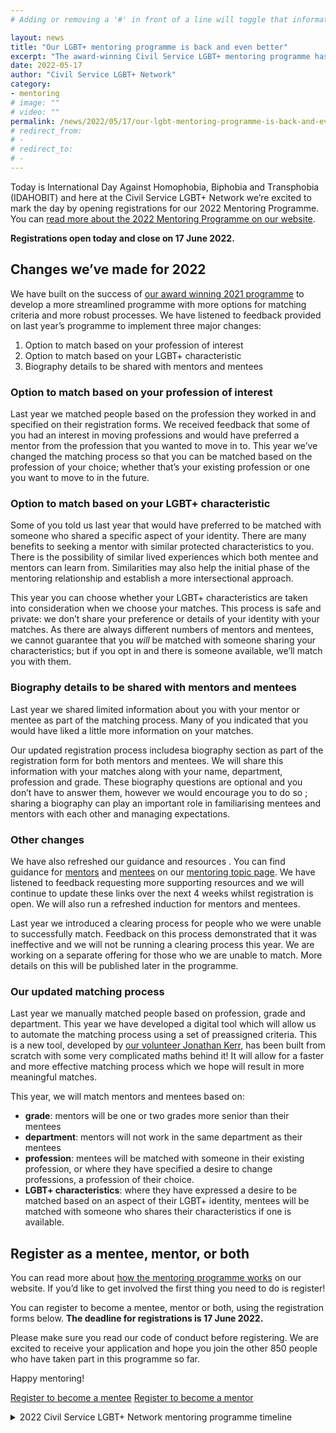 ```yaml
---
# Adding or removing a '#' in front of a line will toggle that information off and on from being processed. 

layout: news
title: "Our LGBT+ mentoring programme is back and even better"
excerpt: "The award-winning Civil Service LGBT+ mentoring programme has returned for its second year. Find out what’s new and how to register."
date: 2022-05-17
author: "Civil Service LGBT+ Network"
category: 
- mentoring
# image: ""
# video: ""
permalink: /news/2022/05/17/our-lgbt-mentoring-programme-is-back-and-even-better
# redirect_from: 
# - 
# redirect_to: 
# - 
---
```


Today is International Day Against Homophobia, Biphobia and Transphobia (IDAHOBIT) and here at the Civil Service LGBT+ Network we’re excited to mark the day by opening registrations for our 2022 Mentoring Programme. You can [read more about the 2022 Mentoring Programme on our website](/publication/about-the-mentoring-programme).

**Registrations open today and close on 17 June 2022.**

## Changes we’ve made for 2022

We have built on the success of [our award winning 2021 programme]( https://www.civilservice.lgbt/news/2021/12/16/weve-won-a-civil-service-award) to develop a more streamlined programme with more options for matching criteria and more robust processes. We have listened to feedback provided on last year’s programme to implement three major changes:

1. Option to match based on your profession of interest 
2. Option to match based on your LGBT+ characteristic
3. Biography details to be shared with mentors and mentees 

### Option to match based on your profession of interest 

Last year we matched people based on the profession they worked in and specified on their registration forms. We received feedback that some of you had an interest in moving professions and would have preferred a mentor from the profession that you wanted to move in to. This year we’ve changed the matching process so that you can be matched based on the profession of your choice; whether that’s your existing profession or one you want to move to in the future. 

### Option to match based on your LGBT+ characteristic

Some of you told us last year that would have preferred to be matched with someone who shared a specific aspect of your identity. There are many benefits to seeking a mentor with similar protected characteristics to you. There is the possibility of similar lived experiences which both mentee and mentors can learn from. Similarities may also help the initial phase of the mentoring relationship and establish a more intersectional approach. 

This year you can choose whether your LGBT+ characteristics are taken into consideration when we choose your matches. This process is safe and private: we don’t share your preference or details of your identity with your matches. As there are always different numbers of mentors and mentees, we cannot guarantee that you _will_ be matched with someone sharing your characteristics; but if you opt in and there is someone available, we’ll match you with them. 

### Biography details to be shared with mentors and mentees 

Last year we shared limited information about you with your mentor or mentee as part of the matching process. Many of you indicated that you would have liked a little more information on your matches. 

Our updated registration process includesa biography section as part of the registration form for both mentors and mentees. We will share this information with your matches along with your name, department, profession and grade. These biography questions are optional and you don’t have to answer them, however we would encourage you to do so ; sharing a biography can play an important role in familiarising mentees and mentors with each other and managing expectations. 

### Other changes 
We have also refreshed our guidance and resources . You can find guidance for [mentors]( /publication/resources-for-mentors) and [mentees]( /publication/resources-for-mentees) on our [mentoring topic page](/mentoring). We have listened to feedback requesting more supporting resources and we will continue to update these links over the next 4 weeks whilst registration is open. We will also run a refreshed induction for mentors and mentees. 

Last year we introduced a clearing process for people who we were unable to successfully match. Feedback on this process demonstrated that it was ineffective and we will not be running a clearing process this year. We are working on a separate offering for those who we are unable to match. More details on this will be published later in the programme. 

### Our updated matching process 
Last year we manually matched people based on profession, grade and department. This year we have developed a digital tool which will allow us to automate the matching process using a set of preassigned criteria. This is a new tool, developed by [our volunteer Jonathan Kerr](/team/jonathan-kerr), has been built from scratch with some very complicated maths behind it! It will allow for a faster and more effective matching process which we hope will result in more meaningful matches. 


This year, we will match mentors and mentees based on:

- **grade**: mentors will be one or two grades more senior than their mentees 
- **department**: mentors will not work in the same department as their mentees
- **profession**: mentees will be matched with someone in their existing profession, or where they have specified a desire to change professions, a profession of their choice. 
- **LGBT+ characteristics**: where they have expressed a desire to be matched based on an aspect of their LGBT+ identity, mentees will be matched with someone who shares their characteristics if one is available. 

## Register as a mentee, mentor, or both
You can read more about [how the mentoring programme works](/publication/about-the-mentoring-programme) on our website. If you’d like to get involved the first thing you need to do is register! 

You can register to become a mentee, mentor or both, using the registration forms below. **The deadline for registrations is 17 June 2022.**

Please make sure you read our code of conduct before registering. We are excited to receive your application and hope you join the other 850 people who have taken part in this programme so far.

Happy mentoring! 

<p><a href="https://www.civilservice.lgbt/publication/register-as-a-mentee" title="Register to become a mentee" class="button">Register to become a mentee</a> <a href="https://www.civilservice.lgbt/publication/register-as-a-mentor" title="Register to become a mentor" class="button">Register to become a mentor</a></p> 

<details markdown="1">
<summary>2022 Civil Service LGBT+ Network mentoring programme timeline</summary>

- **17 May**<br>Registration opens 
- **17 June**<br>Registration closes 
- **9 June to 23 June** <br>Induction events
- **1 July**<br>Matching takes place – you will receive an email with your matches the same day
- **4 July to 19 August**<br>Speed matching takes place 
- **1 September**<br>Long term mentoring begins 
- **30 April 2023** <br>End of programme 

</details>
